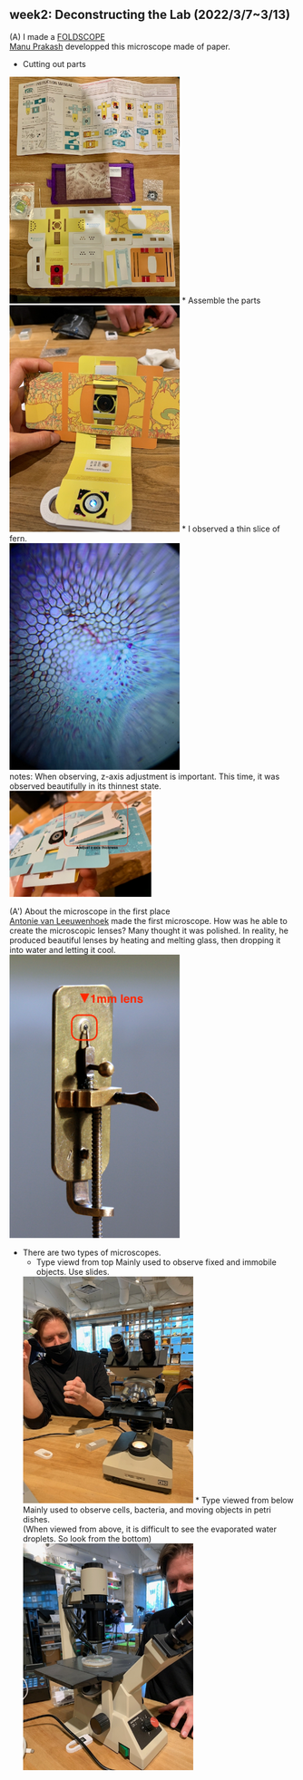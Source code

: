 ## week2: Deconstructing the Lab (2022/3/7~3/13)

(A) I made a [FOLDSCOPE](https://www.foldscope.com/)<br>
[Manu Prakash](https://www.ted.com/talks/manu_prakash_a_50_cent_microscope_that_folds_like_origami?language=ja) developped this microscope made of paper.

* Cutting out parts<br>
<img width="300" alt="img" src="week2_1.jpeg">
* Assemble the parts<br>
<img width="300" alt="img" src="week2_2.jpeg">
* I observed a thin slice of fern.<br>
<img width="300" alt="img" src="week2_4.jpeg"><br>
notes: When observing, z-axis adjustment is important. This time, it was observed beautifully in its thinnest state.<br>
<img width="250" alt="img" src="week2_3.jpeg">

(A') About the microscope in the first place<br>
[Antonie van Leeuwenhoek](https://en.wikipedia.org/wiki/Antonie_van_Leeuwenhoek) made the first microscope.
How was he able to create the microscopic lenses?
Many thought it was polished.
In reality, he produced beautiful lenses by heating and melting glass, then dropping it into water and letting it cool.<br>
<img width="300" alt="img" src="week2_5.png">
* There are two types of microscopes.
  * Type viewd from top
  Mainly used to observe fixed and immobile objects. Use slides.
  <img width="300" alt="img" src="week2_6.jpeg">
  * Type viewed from below
  Mainly used to observe cells, bacteria, and moving objects in petri dishes.<br>
  (When viewed from above, it is difficult to see the evaporated water droplets. So look from the bottom)<br>
  <img width="300" alt="img" src="week2_7.jpeg">